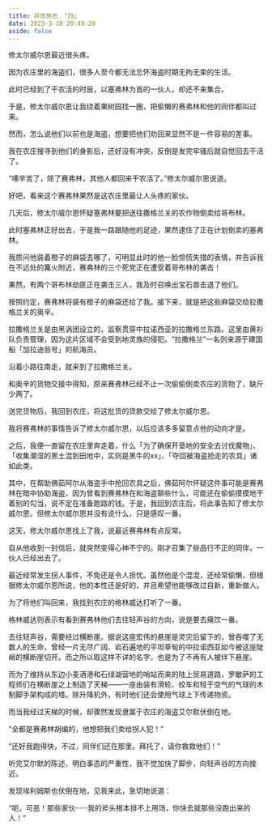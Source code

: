 ```yaml
---
title: 异世旅志.「四」
date: 2023-3-18 20:49:20
aside: false
---
```




修太尔威尔恩最近很头疼。

因为农庄里的海盗们，很多人至今都无法忘怀海盗时期无拘无束的生活。

此时已经到了干农活的时辰，以塞弗林为首的一伙人，却还不来集合。

于是，修太尔威尔恩让我绕着果树园找一圈，把偷懒的赛弗林和他的同伴都叫过来。

然而，怎么说他们以前也是海盗，想要把他们劝回来显然不是一件容易的差事。

我在农庄搜寻到他们的身影后，还好没有冲突，反倒是发完牢骚后就自觉回去干活了。

“噢辛苦了，除了赛弗林，其他人都回来干农活了。”修太尔威尔恩说道。

好吧，看来这个赛弗林果然是这农庄里最让人头疼的家伙。

几天后，修太尔威尔恩怀疑塞弗林要把送往撒格兰关的农作物倒卖给哥布林。

此时塞弗林正好出去，于是我一路跟随他的足迹，果然逮住了正在计划倒卖的塞弗林。

我质问他装着橙子的麻袋去哪了，可明显此时的他一脸惊慌失措的表情，并告诉我在不远处的篝火附近，赛弗林的三个死党正在遭受着哥布林的袭击！

果然，有两个哥布林劫匪正在袭击三人，我及时召唤出宝石兽击退了他们。

按照约定，赛弗林将装有橙子的麻袋还给了我。接下来，就是把这些麻袋交给拉撒格兰关的奥辛。

拉撒格兰关是由黑涡团设立的，监察贯穿中拉诺西亚的拉撒格兰东路。这里由黄衫队负责管理，因为这片区域不会受到地灵族的侵犯。“拉撒格兰”一名则来源于建国船「加拉迪翁号」的航海员。

沿着小路往南走，就来到了拉撒格兰关。

和奥辛的货物交接中得知，原来赛弗林已经不止一次偷偷倒卖农庄的货物了，缺斤少两了。

送完货物后，我回到农庄，将这批货的货款交给了修太尔威尔恩。

我将赛弗林的事情告诉了修太尔威尔恩，以后应该多多留意点他的动向才是。



之后，我便一直留在农庄里奔走着，什么「为了确保开垦地的安全去讨伐魔物」、「收集潮湿的黑土混到田地中，实则是黑牛的xx」、「夺回被海盗抢走的农具」诸如此类。

其中，在帮助佛茹阿尔从海盗手中抢回农具之后，佛茹阿尔怀疑这件事可能是赛弗林在暗中协助海盗，因为曾看到赛弗林在和海盗聊些什么，可能还在偷偷摸摸地干着别的勾当，说不定在准备跑路的钱。于是，我回到农庄后，将此事告知了修太尔威尔恩。但修太尔威尔恩并没有说什么，只是感叹一番。



这天，修太尔威尔恩找上了我，说最近赛弗林有点反常。

自从他收到一封信后，就突然变得心神不宁的。刚才召集了些品行不正的同伴，一伙人已经出去了。

最近经常发生拐人事件，不免还是令人担忧。虽然他是个混混，还经常偷懒，但根据修太尔威尔恩所说，他的本性还是好的，并且希望他能够改过自新，重新做人。

为了将他们叫回来，我找到农庄的格林威达打听了一番。

格林威达则表示有看到赛弗林他们去往轻声谷的方向，说是要去痛饮一番。

去往轻声谷，需要经过横断崖。据说这座宏伟的悬崖是灵灾后留下的，曾吞噬了无数人的生命，曾经一片无尽广阔、岩石遍地的平坦草甸的中拉诺西亚如今被这座陡峭的横断崖切开。而之所以取这样不详的名字，也是为了不再有人被绊下悬崖。

而为了维持从东边小麦酒港和石绿湖营地的哨站而来的陆上贸易道路，罗敏萨的工程师们在横断崖之上制造了天梯——一座由装有滑轮、绞车和轻于空气的气球的木制脚手架构成的塔。除升降机外，有时他们还会使用气球上下传递物资。

而当我经过天梯的时候，却骤然发现隶属于农庄的海盗艾尔默伏倒在地。

“全都是赛弗林胡编的，他想把我们卖给拐人犯！”

“还好我跑得快，不过，同伴们还在那里。拜托了，请你救救他们！”

听完艾尔默的陈述，明白事态的严重性，我不觉加快了脚步，向轻声谷的方向接近。

发现埃利姆斯也伏倒在地，见我来此，急切地说道：

“呃，可恶！那些家伙······我的斧头根本排不上用场，你快去就那些没跑出来的人！”











